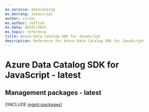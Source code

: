 ```yaml
---
ms.service: datacatalog
ms.devlang: javascript
author: xirzec
ms.author: jeffish
ms.data: 10/07/2022
ms.topic: reference
title: Azure Data Catalog SDK for JavaScript
description: Reference for Azure Data Catalog SDK for JavaScript
---
```

# Azure Data Catalog SDK for JavaScript - latest

## Management packages - latest
[!INCLUDE [mgmt-packages](data-catalog-mgmt-index.md)]